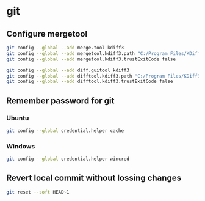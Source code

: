 # git


## Configure mergetool
```bash
git config --global --add merge.tool kdiff3  
git config --global --add mergetool.kdiff3.path "C:/Program Files/KDiff3/kdiff3.exe"  
git config --global --add mergetool.kdiff3.trustExitCode false

git config --global --add diff.guitool kdiff3  
git config --global --add difftool.kdiff3.path "C:/Program Files/KDiff3/kdiff3.exe"  
git config --global --add difftool.kdiff3.trustExitCode false
```


## Remember password for git
### Ubuntu
```bash
git config --global credential.helper cache
```

### Windows
```bash
git config --global credential.helper wincred
```

## Revert local commit without lossing changes
```bash
git reset --soft HEAD~1
```
